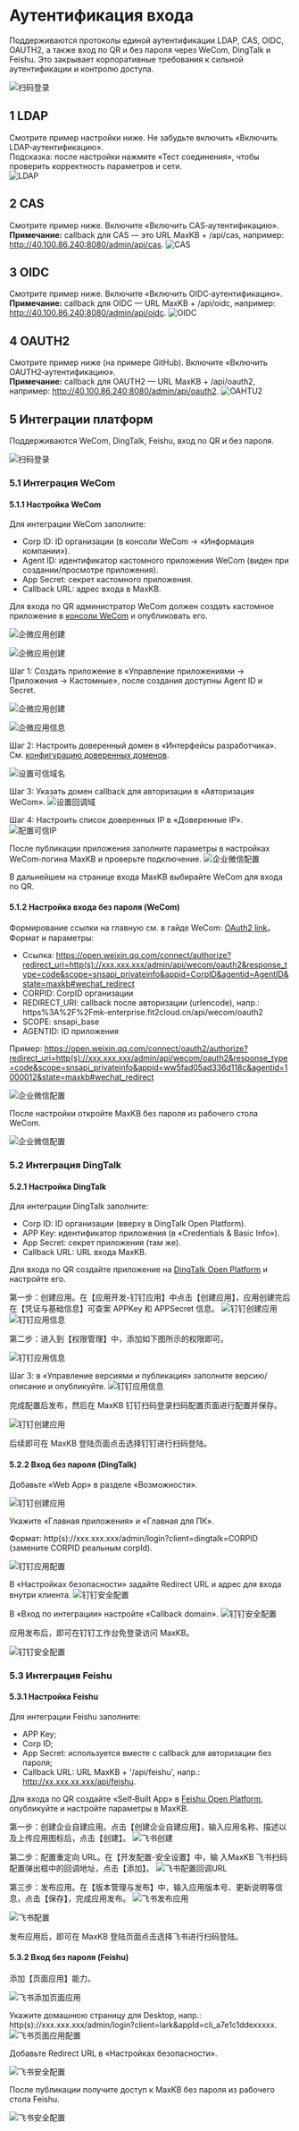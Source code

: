 # Аутентификация входа
Поддерживаются протоколы единой аутентификации LDAP, CAS, OIDC, OAUTH2, а также вход по QR и без пароля через WeCom, DingTalk и Feishu. Это закрывает корпоративные требования к сильной аутентификации и контролю доступа.

![扫码登录](../../img/system/login_auth_view.png)

## 1 LDAP

Смотрите пример настройки ниже. Не забудьте включить «Включить LDAP‑аутентификацию».     
Подсказка: после настройки нажмите «Тест соединения», чтобы проверить корректность параметров и сети.      
![LDAP](../../img/system/LDAP.png)


## 2 CAS

Смотрите пример ниже. Включите «Включить CAS‑аутентификацию».    
**Примечание:** callback для CAS — это URL MaxKB + /api/cas, например: http://40.100.86.240:8080/admin/api/cas.
![CAS](../../img/system/CAS.png)


## 3 OIDC

Смотрите пример ниже. Включите «Включить OIDC‑аутентификацию».   
**Примечание:** callback для OIDC — URL MaxKB + /api/oidc, например: http://40.100.86.240:8080/admin/api/oidc.
![OIDC](../../img/system/OIDC.png)

## 4 OAUTH2

Смотрите пример ниже (на примере GitHub). Включите «Включить OAUTH2‑аутентификацию».   
**Примечание:** callback для OAUTH2 — URL MaxKB + /api/oauth2, например: http://40.100.86.240:8080/admin/api/oauth2.
![OAHTU2](../../img/system/oauth2.png)

## 5 Интеграции платформ

Поддерживаются WeCom, DingTalk, Feishu, вход по QR и без пароля.

![扫码登录](../../img/system/scan_code%20_login.png)



### 5.1 Интеграция WeCom

#### 5.1.1 Настройка WeCom

Для интеграции WeCom заполните:

- Corp ID: ID организации (в консоли WeCom → «Информация компании»).
- Agent ID: идентификатор кастомного приложения WeCom (виден при создании/просмотре приложения).
- App Secret: секрет кастомного приложения.
- Callback URL: адрес входа в MaxKB.


Для входа по QR администратор WeCom должен создать кастомное приложение в [консоли WeCom](https://work.weixin.qq.com/wework_admin/frame) и опубликовать его.

![企微应用创建](../../img/system/qiwei_create_app1.png)

![企微应用创建](../../img/system/obtain_wxid.png)


Шаг 1: Создать приложение в «Управление приложениями → Приложения → Кастомные», после создания доступны Agent ID и Secret.

![企微应用创建](../../img/system/qiwei_create_app.png)

![企微应用信息](../../img/system/qiwei_appinfo.png)



Шаг 2: Настроить доверенный домен в «Интерфейсы разработчика». См. [конфигурацию доверенных доменов](https://kb.fit2cloud.com/?p=915e0151-5581-406f-ac2e-22afb9b3b4bf).

![设置可信域名](../../img/system/qiwei_yuming.png)

Шаг 3: Указать домен callback для авторизации в «Авторизация WeCom».
![设置回调域](../../img/system/qiwei_callback.png)

Шаг 4: Настроить список доверенных IP в «Доверенные IP».
![配置可信IP](../../img/system/qiwei_ip.png)

После публикации приложения заполните параметры в настройках WeCom‑логина MaxKB и проверьте подключение.
![企业微信配置](../../img/system/qiwei_setting.png)

В дальнейшем на странице входа MaxKB выбирайте WeCom для входа по QR.

#### 5.1.2 Настройка входа без пароля (WeCom)

Формирование ссылки на главную см. в гайде WeCom: [OAuth2 link](https://developer.work.weixin.qq.com/document/path/91120#%E6%9E%84%E9%80%A0%E4%BC%81%E4%B8%9Aoauth2%E9%93%BE%E6%8E%A5)。  
Формат и параметры:

- Ссылка: https://open.weixin.qq.com/connect/authorize?redirect_uri=http(s)://xxx.xxx.xxx/admin/api/wecom/oauth2&response_type=code&scope=snsapi_privateinfo&appid=CorpID&agentid=AgentID&state=maxkb#wechat_redirect
- CORPID: CorpID организации
- REDIRECT_URI: callback после авторизации (urlencode), напр.: https%3A%2F%2Fmk-enterprise.fit2cloud.cn/api/wecom/oauth2
- SCOPE: snsapi_base
- AGENTID: ID приложения

Пример: https://open.weixin.qq.com/connect/oauth2/authorize?redirect_uri=http(s)://xxx.xxx.xxx/admin/api/wecom/oauth2&response_type=code&scope=snsapi_privateinfo&appid=ww5fad05ad336d118c&agentid=1000012&state=maxkb#wechat_redirect

![企业微信配置](../../img/system/weichat_oauth2.png)

После настройки откройте MaxKB без пароля из рабочего стола WeCom.

![企业微信配置](../../img/system/weichat_oauth3.png)

### 5.2 Интеграция DingTalk

#### 5.2.1 Настройка DingTalk

Для интеграции DingTalk заполните:

- Corp ID: ID организации (вверху в DingTalk Open Platform).
- APP Key: идентификатор приложения (в «Credentials & Basic Info»).
- App Secret: секрет приложения (там же).
- Callback URL: URL входа MaxKB.

Для входа по QR создайте приложение на [DingTalk Open Platform](https://open-dev.dingtalk.com/) и настройте его.

第一步：创建应用。在【应用开发-钉钉应用】中点击【创建应用】，应用创建完后在【凭证与基础信息】可查案 APPKey 和 APPSecret 信息。
![钉钉创建应用](../../img/system/dingding_app_create.png)
![钉钉应用信息](../../img/system/dingding_app_info.png)

第二步：进入到【权限管理】中，添加如下图所示的权限即可。

![钉钉应用信息](../../img/system/dingding_permissions.png)

Шаг 3: в «Управление версиями и публикация» заполните версию/описание и опубликуйте.
![钉钉应用信息](../../img/system/dingding_app_release.png)

完成配置后发布，然后在 MaxKB 钉钉扫码登录扫码配置页面进行配置并保存。

![钉钉创建应用](../../img/system/dingding_setting.png)

后续即可在 MaxKB 登陆页面点击选择钉钉进行扫码登陆。


#### 5.2.2 Вход без пароля (DingTalk)

Добавьте «Web App» в разделе «Возможности».


![钉钉创建应用](../../img/system/dingding_add_webapp.png)

Укажите «Главная приложения» и «Главная для ПК».

Формат: http(s)://xxx.xxx.xxx/admin/login?client=dingtalk=CORPID (замените CORPID реальным corpId).

![钉钉应用配置](../../img/system/dingding_webapp_config.png)

В «Настройках безопасности» задайте Redirect URL и адрес для входа внутри клиента.
![钉钉安全配置](../../img/system/dingding_security_config.png)

В «Вход по интеграции» настройте «Callback domain».
![钉钉安全配置](../../img/system/dingding_share_config.png)

应用发布后，即可在钉钉工作台免登录访问 MaxKB。    

![钉钉安全配置](../../img/system/dingdingview.png)

### 5.3 Интеграция Feishu

#### 5.3.1 Настройка Feishu

Для интеграции Feishu заполните:

- APP Key;
- Corp ID;
- App Secret: используется вместе с callback для авторизации без пароля;
- Callback URL: URL MaxKB + '/api/feishu', напр.: http://xx.xxx.xx.xxx/api/feishu.

Для входа по QR создайте «Self‑Built App» в [Feishu Open Platform](https://open.feishu.cn/), опубликуйте и настройте параметры в MaxKB.

第一步：创建企业自建应用。点击【创建企业自建应用】，输入应用名称、描述以及上传应用图标后，点击【创建】。
![飞书创建](../../img/system/feishu_create_app.png)

第二步：配置重定向 URL。在【开发配置-安全设置】中，输 入MaxKB 飞书扫码配置弹出框中的回调地址，点击【添加】。
![飞书配置回调URL](../../img/system/feishu_url.png)

第三步：发布应用。在【版本管理与发布】中，输入应用版本号、更新说明等信息，点击【保存】，完成应用发布。
![飞书发布应用](../../img/system/feishu_app_release.png)

![飞书配置](../../img/system/feishu_setting.png)

发布应用后，即可在 MaxKB 登陆页面点击选择飞书进行扫码登陆。     

#### 5.3.2 Вход без пароля (Feishu)

添加【页面应用】能力。

![飞书添加页面应用](../../img/system/feishu_add_webapp.png)

Укажите домашнюю страницу для Desktop, напр.: http(s)://xxx.xxx.xxx/admin/login?client=lark&appId=cli_a7e1c1ddexxxxx.
![飞书页面应用配置](../../img/system/feishu_webapp_config.png)

Добавьте Redirect URL в «Настройках безопасности».

![飞书安全配置](../../img/system/feishu_security_config.png)

После публикации получите доступ к MaxKB без пароля из рабочего стола Feishu.

![飞书安全配置](../../img/system/feishu_view.png)
